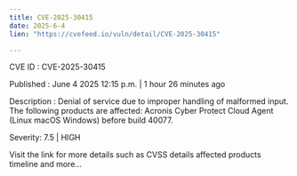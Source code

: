 ```yaml
---
title: CVE-2025-30415
date: 2025-6-4
lien: "https://cvefeed.io/vuln/detail/CVE-2025-30415"

---
```


CVE ID : CVE-2025-30415

Published :  June 4
2025
12:15 p.m. | 1 hour
26 minutes ago

Description : Denial of service due to improper handling of malformed input. The following products are affected: Acronis Cyber Protect Cloud Agent (Linux
macOS
Windows) before build 40077.

Severity: 7.5 | HIGH

Visit the link for more details
such as CVSS details
affected products
timeline
and more...
